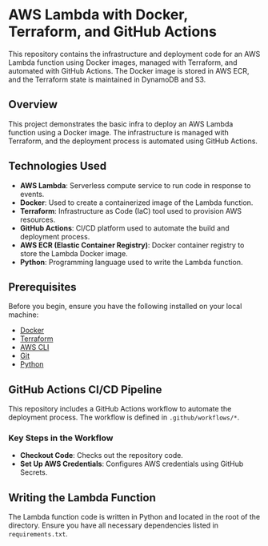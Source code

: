 # AWS Lambda with Docker, Terraform, and GitHub Actions

This repository contains the infrastructure and deployment code for an AWS Lambda function using Docker images, managed with Terraform, and automated with GitHub Actions. The Docker image is stored in AWS ECR, and the Terraform state is maintained in DynamoDB and S3.

## Overview

This project demonstrates the basic infra to deploy an AWS Lambda function using a Docker image. The infrastructure is managed with Terraform, and the deployment process is automated using GitHub Actions.

## Technologies Used

- **AWS Lambda**: Serverless compute service to run code in response to events.
- **Docker**: Used to create a containerized image of the Lambda function.
- **Terraform**: Infrastructure as Code (IaC) tool used to provision AWS resources.
- **GitHub Actions**: CI/CD platform used to automate the build and deployment process.
- **AWS ECR (Elastic Container Registry)**: Docker container registry to store the Lambda Docker image.
- **Python**: Programming language used to write the Lambda function.

## Prerequisites

Before you begin, ensure you have the following installed on your local machine:

- [Docker](https://www.docker.com/get-started)
- [Terraform](https://www.terraform.io/downloads.html)
- [AWS CLI](https://aws.amazon.com/cli/)
- [Git](https://git-scm.com/book/en/v2/Getting-Started-Installing-Git)
- [Python](https://www.python.org/downloads/)


## GitHub Actions CI/CD Pipeline

This repository includes a GitHub Actions workflow to automate the deployment process. The workflow is defined in `.github/workflows/*`.

### Key Steps in the Workflow

- **Checkout Code**: Checks out the repository code.
- **Set Up AWS Credentials**: Configures AWS credentials using GitHub Secrets.

## Writing the Lambda Function

The Lambda function code is written in Python and located in the root of the directory. Ensure you have all necessary dependencies listed in `requirements.txt`.